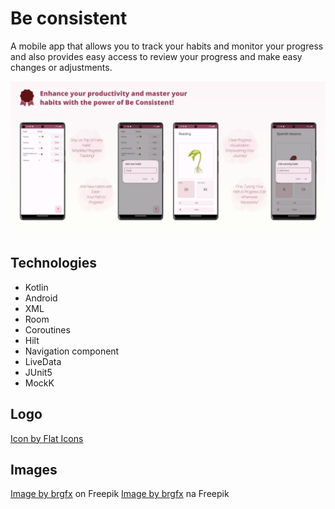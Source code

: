 # Be consistent

A mobile app that allows you to track your habits and monitor your progress and also provides easy
access to review your progress and make easy changes or adjustments.

![design](./photos/banner.png)

## Technologies

- Kotlin
- Android
- XML
- Room
- Coroutines
- Hilt
- Navigation component
- LiveData
- JUnit5
- MockK

## Logo

<a href="https://www.freepik.com/icon/habits_6213416">Icon by Flat Icons</a>

## Images

<a href="https://www.freepik.com/free-vector/diagram-showing-plant-growing-white-background_19376358.htm#page=2&query=growing%20plant&position=12&from_view=search&track=ais">
Image by brgfx</a> on Freepik

<a href="https://pl.freepik.com/darmowe-wektory/projekt-naklejki-z-uschla-roslina-w-doniczce-na-bialym-tle_21849696.htm#query=withered%20plant&position=1&from_view=search&track=ais">
Image by brgfx</a> na Freepik